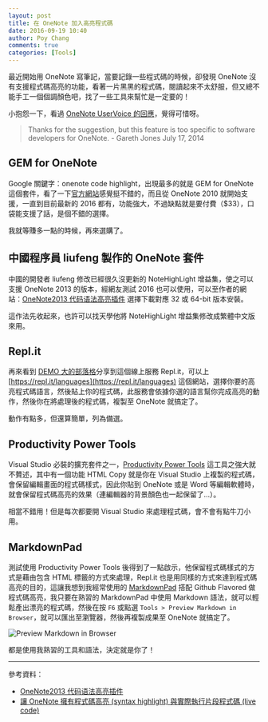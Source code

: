 ```yaml
---
layout: post
title: 在 OneNote 加入高亮程式碼
date: 2016-09-19 10:40
author: Poy Chang
comments: true
categories: [Tools]
---
```


最近開始用 OneNote 寫筆記，當要記錄一些程式碼的時候，卻發現 OneNote 沒有支援程式碼高亮的功能，看著一片黑黑的程式碼，閱讀起來不太舒服，但又總不能手工一個個調顏色吧，找了一些工具來幫忙是一定要的！

小抱怨一下，看過 [OneNote UserVoice 的回應](https://onenote.uservoice.com/forums/245490-onenote-developer-apis/suggestions/5688964-syntax-highlighting)，覺得可惜呀。

>Thanks for the suggestion, but this feature is too specific to software developers for OneNote. - Gareth Jones July 17, 2014

## GEM for OneNote

Google 關鍵字：onenote code highlight，出現最多的就是 GEM for OneNote 這個套件，看了一下[官方網站](http://www.onenotegem.com/gem-for-onenote.html)感覺挺不錯的，而且從 OneNote 2010 就開始支援，一直到目前最新的 2016 都有，功能強大，不過缺點就是要付費（$33），口袋能支援了話，是個不錯的選擇。

我就等賺多一點的時候，再來選購了。

## 中國程序員 liufeng 製作的 OneNote 套件

中國的開發者 liufeng 修改已經很久沒更新的 NoteHighLight 增益集，使之可以支援 OneNote 2013 的版本，經網友測試 2016 也可以使用，可以至作者的網站：[OneNote2013 代码语法高亮插件](http://blog.home-ml.com/wordpress/?p=1) 選擇下載對應 32 或 64-bit 版本安裝。

這作法先收起來，也許可以找天學他將 NoteHighLight 增益集修改成繁體中文版來用。

## Repl.it

再來看到 [DEMO 大的部落格](http://demo.tc/post/830)分享到這個線上服務 Repl.it，可以上 [https://repl.it/languages](https://repl.it/languages) 這個網站，選擇你要的高亮程式碼語言，然後貼上你的程式碼，此服務會依據你選的語言幫你完成高亮的動作，然後你在將處理後的程式碼，複製至 OneNote 就搞定了。

動作有點多，但還算簡單，列為備選。

## Productivity Power Tools

Visual Studio 必裝的擴充套件之一，[Productivity Power Tools](https://github.com/Microsoft/VS-PPT) 這工具之強大就不贅述，其中有一個功能 HTML Copy 就是你在 Visual Studio 上複製的程式碼，會保留編輯畫面的程式碼樣式，因此你貼到 OneNote 或是 Word 等編輯軟體時，就會保留程式碼高亮的效果（連編輯器的背景顏色也一起保留了...）。

相當不錯用！但是每次都要開 Visual Studio 來處理程式碼，會不會有點牛刀小用。

## MarkdownPad

測試使用 Productivity Power Tools 後得到了一點啟示，他保留程式碼樣式的方式是藉由包含 HTML 標籤的方式來處理，Repl.it 也是用同樣的方式來達到程式碼高亮的目的，這讓我想到我經常使用的 [MarkdownPad](http://markdownpad.com/) 搭配 Github Flavored 做程式碼高亮，我只要在熟習的 MarkdownPad 中使用 Markdown 語法，就可以輕鬆產出漂亮的程式碼，然後在按 `F6` 或點選 `Tools > Preview Markdown in Browser`，就可以匯出至瀏覽器，然後再複製成果至 OneNote 就搞定了。

![Preview Markdown in Browser](http://i.imgur.com/AaKgQHj.png)

都是使用我熟習的工具和語法，決定就是你了！

----------

參考資料：

* [OneNote2013 代码语法高亮插件](http://blog.home-ml.com/wordpress/?p=1)
* [讓 OneNote 擁有程式碼高亮 (syntax highlight) 與實際執行片段程式碼 (live code)](http://demo.tc/post/830)
